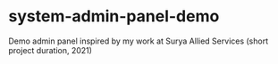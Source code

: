 # system-admin-panel-demo
Demo admin panel inspired by my work at Surya Allied Services (short project duration, 2021)
